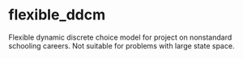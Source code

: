 # flexible_ddcm
Flexible dynamic discrete choice model for project on nonstandard schooling careers.
Not suitable for problems with large state space.
